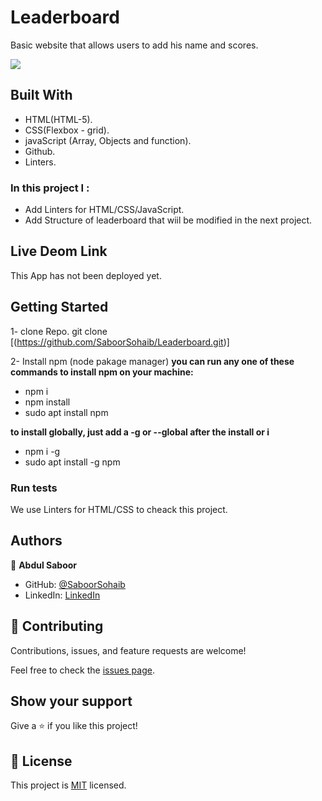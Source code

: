 # Leaderboard

Basic website that allows users to add his name and scores. 

![](https://img.shields.io/badge/Microverse-blueviolet)

 ## Built With

- HTML(HTML-5).
- CSS(Flexbox - grid).
- javaScript (Array, Objects and function).
- Github.
- Linters.

### In this project I :
- Add Linters for HTML/CSS/JavaScript.
- Add Structure of leaderboard that wiil be modified in the next project.

## Live Deom Link
This App has not been deployed yet.
## Getting Started

1- clone Repo.
git clone [(https://github.com/SaboorSohaib/Leaderboard.git)]

2- Install npm (node pakage manager)
**you can run any one of these commands to install npm on your machine:**
- npm i
- npm install
- sudo apt install npm

 **to install globally, just add a -g or --global after the install or i**
- npm i -g
- sudo apt install -g npm

### Run tests

We use Linters for HTML/CSS to cheack this project.

## Authors


👤 **Abdul Saboor**

- GitHub: [@SaboorSohaib](https://github.com/SaboorSohaib)
- LinkedIn: [LinkedIn](https://www.linkedin.com/in/abdul-saboor-sohaib-b5b566244/)

## 🤝 Contributing

Contributions, issues, and feature requests are welcome!

Feel free to check the [issues page](../../issues/).

## Show your support

Give a ⭐️ if you like this project!

## 📝 License


This project is [MIT](./LICENSE) licensed.



